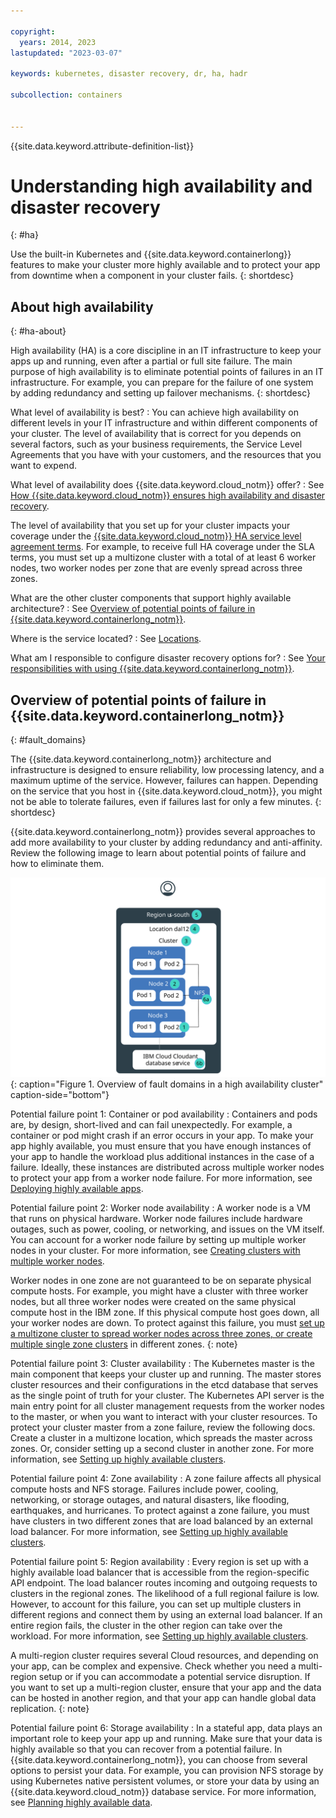 ```yaml
---

copyright: 
  years: 2014, 2023
lastupdated: "2023-03-07"

keywords: kubernetes, disaster recovery, dr, ha, hadr

subcollection: containers


---
```


{{site.data.keyword.attribute-definition-list}}





# Understanding high availability and disaster recovery
{: #ha}

Use the built-in Kubernetes and {{site.data.keyword.containerlong}} features to make your cluster more highly available and to protect your app from downtime when a component in your cluster fails.
{: shortdesc}


## About high availability
{: #ha-about}

High availability (HA) is a core discipline in an IT infrastructure to keep your apps up and running, even after a partial or full site failure. The main purpose of high availability is to eliminate potential points of failures in an IT infrastructure. For example, you can prepare for the failure of one system by adding redundancy and setting up failover mechanisms.
{: shortdesc}

What level of availability is best?
:   You can achieve high availability on different levels in your IT infrastructure and within different components of your cluster. The level of availability that is correct for you depends on several factors, such as your business requirements, the Service Level Agreements that you have with your customers, and the resources that you want to expend.

What level of availability does {{site.data.keyword.cloud_notm}} offer?
:   See [How {{site.data.keyword.cloud_notm}} ensures high availability and disaster recovery](/docs/overview?topic=overview-zero-downtime).

The level of availability that you set up for your cluster impacts your coverage under the [{{site.data.keyword.cloud_notm}} HA service level agreement terms](/docs/overview?topic=overview-slas). For example, to receive full HA coverage under the SLA terms, you must set up a multizone cluster with a total of at least 6 worker nodes, two worker nodes per zone that are evenly spread across three zones.

What are the other cluster components that support highly available architecture?
:   See [Overview of potential points of failure in {{site.data.keyword.containerlong_notm}}](#fault_domains).

Where is the service located?
:   See [Locations](/docs/containers?topic=containers-regions-and-zones#regions-and-zones).

What am I responsible to configure disaster recovery options for?
:   See [Your responsibilities with using {{site.data.keyword.containerlong_notm}}](/docs/containers?topic=containers-responsibilities_iks).

## Overview of potential points of failure in {{site.data.keyword.containerlong_notm}}
{: #fault_domains}

The {{site.data.keyword.containerlong_notm}} architecture and infrastructure is designed to ensure reliability, low processing latency, and a maximum uptime of the service. However, failures can happen. Depending on the service that you host in {{site.data.keyword.cloud_notm}}, you might not be able to tolerate failures, even if failures last for only a few minutes.
{: shortdesc}

{{site.data.keyword.containerlong_notm}} provides several approaches to add more availability to your cluster by adding redundancy and anti-affinity. Review the following image to learn about potential points of failure and how to eliminate them.

![Overview of fault domains in a high availability cluster within an {{site.data.keyword.cloud_notm}} region.](images/ha-failure-ov.svg){: caption="Figure 1. Overview of fault domains in a high availability cluster" caption-side="bottom"}


Potential failure point 1: Container or pod availability
:   Containers and pods are, by design, short-lived and can fail unexpectedly. For example, a container or pod might crash if an error occurs in your app. To make your app highly available, you must ensure that you have enough instances of your app to handle the workload plus additional instances in the case of a failure. Ideally, these instances are distributed across multiple worker nodes to protect your app from a worker node failure. For more information, see [Deploying highly available apps](/docs/containers?topic=containers-plan_deploy#highly_available_apps).

Potential failure point 2: Worker node availability
:   A worker node is a VM that runs on physical hardware. Worker node failures include hardware outages, such as power, cooling, or networking, and issues on the VM itself. You can account for a worker node failure by setting up multiple worker nodes in your cluster. For more information, see [Creating clusters with multiple worker nodes](/docs/containers?topic=containers-kubernetes-service-cli#cs_cluster_create).

Worker nodes in one zone are not guaranteed to be on separate physical compute hosts. For example, you might have a cluster with three worker nodes, but all three worker nodes were created on the same physical compute host in the IBM zone. If this physical compute host goes down, all your worker nodes are down. To protect against this failure, you must [set up a multizone cluster to spread worker nodes across three zones, or create multiple single zone clusters](/docs/containers?topic=containers-ha_clusters#ha_clusters) in different zones.
{: note}

Potential failure point 3: Cluster availability
:   The Kubernetes master is the main component that keeps your cluster up and running. The master stores cluster resources and their configurations in the etcd database that serves as the single point of truth for your cluster. The Kubernetes API server is the main entry point for all cluster management requests from the worker nodes to the master, or when you want to interact with your cluster resources. To protect your cluster master from a zone failure, review the following docs. Create a cluster in a multizone location, which spreads the master across zones. Or, consider setting up a second cluster in another zone. For more information, see [Setting up highly available clusters](/docs/containers?topic=containers-ha_clusters#ha_clusters).

Potential failure point 4: Zone availability
:   A zone failure affects all physical compute hosts and NFS storage. Failures include power, cooling, networking, or storage outages, and natural disasters, like flooding, earthquakes, and hurricanes. To protect against a zone failure, you must have clusters in two different zones that are load balanced by an external load balancer. For more information, see [Setting up highly available clusters](/docs/containers?topic=containers-ha_clusters#ha_clusters).

Potential failure point 5: Region availability
:   Every region is set up with a highly available load balancer that is accessible from the region-specific API endpoint. The load balancer routes incoming and outgoing requests to clusters in the regional zones. The likelihood of a full regional failure is low. However, to account for this failure, you can set up multiple clusters in different regions and connect them by using an external load balancer. If an entire region fails, the cluster in the other region can take over the workload. For more information, see [Setting up highly available clusters](/docs/containers?topic=containers-ha_clusters#ha_clusters).

A multi-region cluster requires several Cloud resources, and depending on your app, can be complex and expensive. Check whether you need a multi-region setup or if you can accommodate a potential service disruption. If you want to set up a multi-region cluster, ensure that your app and the data can be hosted in another region, and that your app can handle global data replication.
{: note}

Potential failure point 6: Storage availability
:   In a stateful app, data plays an important role to keep your app up and running. Make sure that your data is highly available so that you can recover from a potential failure. In {{site.data.keyword.containerlong_notm}}, you can choose from several options to persist your data. For example, you can provision NFS storage by using Kubernetes native persistent volumes, or store your data by using an {{site.data.keyword.cloud_notm}} database service. For more information, see [Planning highly available data](/docs/containers?topic=containers-storage-plan).




